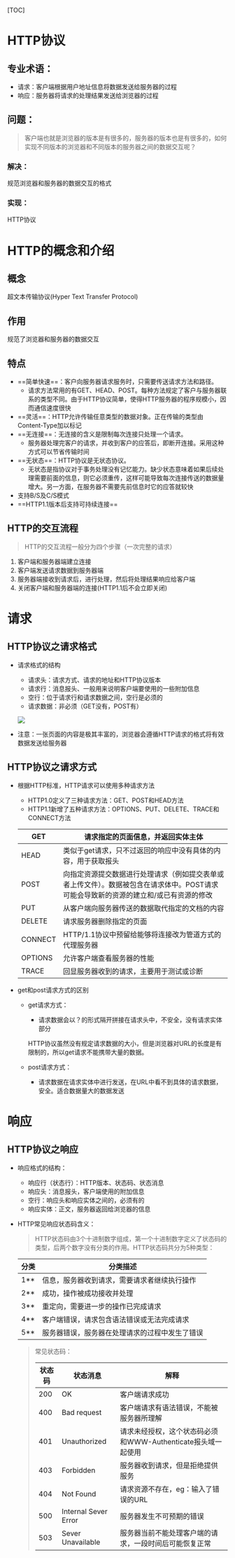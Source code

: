 [TOC]

# HTTP协议

## 专业术语：

- 请求：客户端根据用户地址信息将数据发送给服务器的过程
- 响应：服务器将请求的处理结果发送给浏览器的过程

## 问题：

> 客户端也就是浏览器的版本是有很多的，服务器的版本也是有很多的，如何实现不同版本的浏览器和不同版本的服务器之间的数据交互呢？

### 解决：

规范浏览器和服务器的数据交互的格式

### 实现：

HTTP协议



# HTTP的概念和介绍

## 概念

超文本传输协议(Hyper Text Transfer Protocol)

## 作用

规范了浏览器和服务器的数据交互

## 特点

- ==简单快速==：客户向服务器请求服务时，只需要传送请求方法和路径。
  - 请求方法常用的有GET、HEAD、POST。每种方法规定了客户与服务器联系的类型不同。由于HTTP协议简单，使得HTTP服务器的程序规模小，因而通信速度很快
- ==灵活==：HTTP允许传输任意类型的数据对象。正在传输的类型由Content-Type加以标记
- ==无连接==：无连接的含义是限制每次连接只处理一个请求。
  - 服务器处理完客户的请求，并收到客户的应答后，即断开连接。采用这种方式可以节省传输时间
- ==无状态==：HTTP协议是无状态协议。
  - 无状态是指协议对于事务处理没有记忆能力。缺少状态意味着如果后续处理需要前面的信息，则它必须重传，这样可能导致每次连接传送的数据量增大。另一方面，在服务器不需要先前信息时它的应答就较快
- 支持B/S及C/S模式
- ==HTTP1.1版本后支持可持续连接==

## HTTP的交互流程

> HTTP的交互流程一般分为四个步骤（一次完整的请求）

1. 客户端和服务器端建立连接
2. 客户端发送请求数据到服务器端
3. 服务器端接收到请求后，进行处理，然后将处理结果响应给客户端
4. 关闭客户端和服务器端的连接(HTTP1.1后不会立即关闭)

# 请求

## HTTP协议之请求格式

- 请求格式的结构

  - 请求头：请求方式、请求的地址和HTTP协议版本
  - 请求行：消息报头、一般用来说明客户端要使用的一些附加信息
  - 空行：位于请求行和请求数据之间，空行是必须的
  - 请求数据：非必须（GET没有，POST有）

  ![](img\HTTP请求格式.png)
  
- 注意：一张页面的内容是极其丰富的，浏览器会遵循HTTP请求的格式将有效数据发送给服务器

## HTTP协议之请求方式

- 根据HTTP标准，HTTP请求可以使用多种请求方法

  - HTTP1.0定义了三种请求方法：GET、POST和HEAD方法
  - HTTP1.1新增了五种请求方法：OPTIONS、PUT、DELETE、TRACE和CONNECT方法

  | GET     | 请求指定的页面信息，并返回实体主体                           |
  | ------- | ------------------------------------------------------------ |
  | HEAD    | 类似于get请求，只不过返回的响应中没有具体的内容，用于获取报头 |
  | POST    | 向指定资源提交数据进行处理请求（例如提交表单或者上传文件）。数据被包含在请求体中。POST请求可能会导致新的资源的建立和/或已有资源的修改 |
  | PUT     | 从客户端向服务器传送的数据取代指定的文档的内容               |
  | DELETE  | 请求服务器删除指定的页面                                     |
  | CONNECT | HTTP/1.1协议中预留给能够将连接改为管道方式的代理服务器       |
  | OPTIONS | 允许客户端查看服务器的性能                                   |
  | TRACE   | 回显服务器收到的请求，主要用于测试或诊断                     |

- get和post请求方式的区别

  - get请求方式：

    - 请求数据会以？的形式隔开拼接在请求头中，不安全，没有请求实体部分

    HTTP协议虽然没有规定请求数据的大小，但是浏览器对URL的长度是有限制的，所以get请求不能携带大量的数据。

  - post请求方式：

    - 请求数据在请求实体中进行发送，在URL中看不到具体的请求数据，安全。适合数据量大的数据发送



# 响应

## HTTP协议之响应

- 响应格式的结构：

  - 响应行（状态行）：HTTP版本、状态码、状态消息
  - 响应头：消息报头，客户端使用的附加信息
  - 空行：响应头和响应实体之间的，必须有的
  - 响应实体：正文，服务器返回给浏览器的信息

- HTTP常见响应状态码含义：

  > HTTP状态码由3个十进制数字组成，第一个十进制数字定义了状态码的类型，后两个数字没有分类的作用。HTTP状态码共分为5种类型：

  | 分类 | 分类描述                                       |
  | ---- | ---------------------------------------------- |
  | 1**  | 信息，服务器收到请求，需要请求者继续执行操作   |
  | 2**  | 成功，操作被成功接收并处理                     |
  | 3**  | 重定向，需要进一步的操作已完成请求             |
  | 4**  | 客户端错误，请求包含语法错误或无法完成请求     |
  | 5**  | 服务器错误，服务器在处理请求的过程中发生了错误 |

  > 常见状态码：
  >
  > | **状态码** | **状态消息**         | **解释**                                                     |
  > | ---------- | -------------------- | ------------------------------------------------------------ |
  > | 200        | OK                   | 客户端请求成功                                               |
  > | 400        | Bad request          | 客户端请求有语法错误，不能被服务器所理解                     |
  > | 401        | Unauthorized         | 请求未经授权，这个状态码必须和WWW-Authenticate报头域一起使用 |
  > | 403        | Forbidden            | 服务器收到请求，但是拒绝提供服务                             |
  > | 404        | Not Found            | 请求资源不存在，eg：输入了错误的URL                          |
  > | 500        | Internal Sever Error | 服务器发生不可预期的错误                                     |
  > | 503        | Sever  Unavailable   | 服务器当前不能处理客户端的请求，一段时间后可能恢复正常       |
  >
  > 